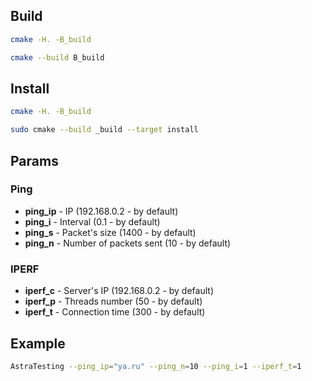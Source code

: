## Build
```sh
cmake -H. -B_build
```
```sh
cmake --build B_build
```
## Install
```sh
cmake -H. -B_build
```
```sh
sudo cmake --build _build --target install
```
## Params
### Ping
- **ping_ip** - IP (192.168.0.2 - by default)
- **ping_i** - Interval (0.1 - by default)
- **ping_s** - Packet's size (1400 - by default)
- **ping_n** - Number of packets sent (10 - by default)
### IPERF
- **iperf_c** - Server's IP (192.168.0.2 - by default)
- **iperf_p** - Threads number (50 - by default)
- **iperf_t** - Connection time (300 - by default)

## Example
```sh
AstraTesting --ping_ip="ya.ru" --ping_n=10 --ping_i=1 --iperf_t=1
```
